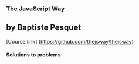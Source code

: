 ### The JavaScript Way
## by Baptiste Pesquet
[Course link]   (https://github.com/thejsway/thejsway)

#### Solutions to problems